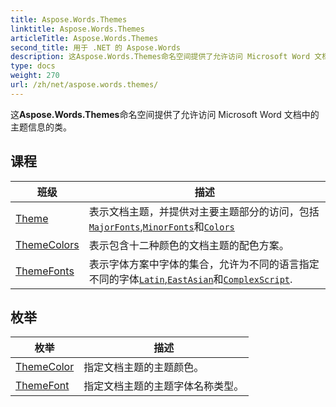 ```yaml
---
title: Aspose.Words.Themes
linktitle: Aspose.Words.Themes
articleTitle: Aspose.Words.Themes
second_title: 用于 .NET 的 Aspose.Words
description: 这Aspose.Words.Themes命名空间提供了允许访问 Microsoft Word 文档中的主题信息的类 在 C#.
type: docs
weight: 270
url: /zh/net/aspose.words.themes/
---
```

这**Aspose.Words.Themes**命名空间提供了允许访问 Microsoft Word 文档中的主题信息的类。

## 课程

| 班级 | 描述 |
| --- | --- |
| [Theme](./theme/) | 表示文档主题，并提供对主要主题部分的访问，包括[`MajorFonts`](../aspose.words.themes/theme/majorfonts/),[`MinorFonts`](../aspose.words.themes/theme/minorfonts/)和[`Colors`](../aspose.words.themes/theme/colors/) |
| [ThemeColors](./themecolors/) | 表示包含十二种颜色的文档主题的配色方案。 |
| [ThemeFonts](./themefonts/) | 表示字体方案中字体的集合，允许为不同的语言指定不同的字体[`Latin`](../aspose.words.themes/themefonts/latin/),[`EastAsian`](../aspose.words.themes/themefonts/eastasian/)和[`ComplexScript`](../aspose.words.themes/themefonts/complexscript/). |
## 枚举

| 枚举 | 描述 |
| --- | --- |
| [ThemeColor](./themecolor/) | 指定文档主题的主题颜色。 |
| [ThemeFont](./themefont/) | 指定文档主题的主题字体名称类型。 |
